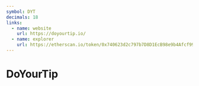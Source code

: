 ```yaml
---
symbol: DYT
decimals: 18
links:
  - name: website
    url: https://doyourtip.io/
  - name: explorer
    url: https://etherscan.io/token/0x740623d2c797b7D8D1EcB98e9b4Afcf99Ec31E14
---
```


# DoYourTip
